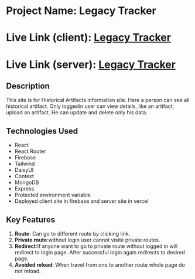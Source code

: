# Project Name: Legacy Tracker

# Live Link (client): [Legacy Tracker](https://b10-a11-historical-artifact.web.app/)
# Live Link (server): [Legacy Tracker](https://b10a11-server.vercel.app/)

## Description
This site is for Historical Artifacts information site. Here a person can see all historical artifact. Only loggedin user can view details, like an artifact, upload an artifact. He can update and delete only his data.
## Technologies Used
- React
- React Router
- Firebase
- Tailwind
- DaisyUI
- Context
- MongoDB
- Express
- Protected environment variable
- Deployed client site in firebase and server site in vercel


## Key Features
1. **Route**: Can go to different route by clicking link.
2. **Private route**:without login user cannot visite private routes.
3. **Redirect**:If anyone want to go to private route without logged in will redirect to login page. After successful login again redirects to desired page.
3. **Avoided reload**: When travel from one to another route whole page do not reload.
